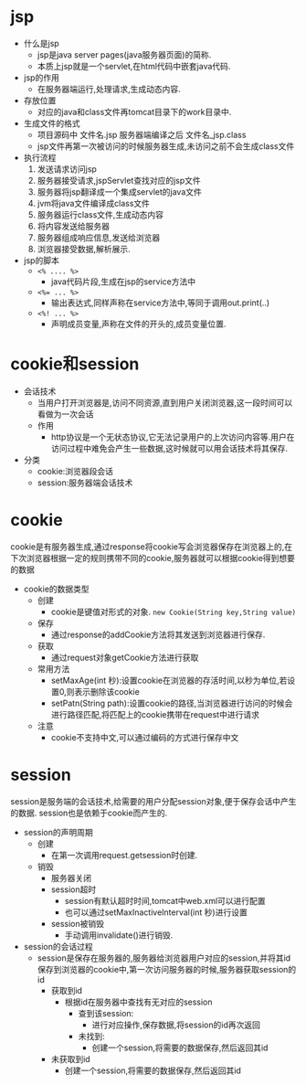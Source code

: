 # jsp #
- 什么是jsp
	- jsp是java server pages(java服务器页面)的简称.
	- 本质上jsp就是一个servlet,在html代码中嵌套java代码.
- jsp的作用
	- 在服务器端运行,处理请求,生成动态内容.
- 存放位置
	- 对应的java和class文件再tomcat目录下的work目录中.
- 生成文件的格式
	- 项目源码中 文件名.jsp  服务器端编译之后 文件名_jsp.class
	- jsp文件再第一次被访问的时候服务器生成,未访问之前不会生成class文件
- 执行流程
	1. 发送请求访问jsp
	2. 服务器接受请求,jspServlet查找对应的jsp文件
	3. 服务器将jsp翻译成一个集成servlet的java文件
	4. jvm将java文件编译成class文件
	5. 服务器运行class文件,生成动态内容
	6. 将内容发送给服务器
	7. 服务器组成响应信息,发送给浏览器
	8. 浏览器接受数据,解析展示.
- jsp的脚本
	- `<% .... %>`
		- java代码片段,生成在jsp的service方法中
	- `<%= ... %>`
		- 输出表达式,同样声称在service方法中,等同于调用out.print(..)
	- `<%! ... %>`
		- 声明成员变量,声称在文件的开头的,成员变量位置.


# cookie和session #
- 会话技术
	- 当用户打开浏览器是,访问不同资源,直到用户关闭浏览器,这一段时间可以看做为一次会话
	- 作用
		- http协议是一个无状态协议,它无法记录用户的上次访问内容等.用户在访问过程中难免会产生一些数据,这时候就可以用会话技术将其保存.
- 分类
	- cookie:浏览器段会话
	- session:服务器端会话技术

# cookie #
cookie是有服务器生成,通过response将cookie写会浏览器保存在浏览器上的,在下次浏览器根据一定的规则携带不同的cookie,服务器就可以根据cookie得到想要的数据
- cookie的数据类型
	- 创建
		- cookie是键值对形式的对象.  ` new Cookie(String key,String value) `
	- 保存
		- 通过response的addCookie方法将其发送到浏览器进行保存.
	- 获取
		- 通过request对象getCookie方法进行获取
	- 常用方法
		- setMaxAge(int 秒):设置cookie在浏览器的存活时间,以秒为单位,若设置0,则表示删除该cookie
		- setPatn(String path):设置cookie的路径,当浏览器进行访问的时候会进行路径匹配,将匹配上的cookie携带在request中进行请求
	- 注意
		- cookie不支持中文,可以通过编码的方式进行保存中文

# session #
session是服务端的会话技术,给需要的用户分配session对象,便于保存会话中产生的数据.
session也是依赖于cookie而产生的.

- session的声明周期
	- 创建
		- 在第一次调用request.getsession时创建.
	- 销毁
		- 服务器关闭
		- session超时
			- session有默认超时时间,tomcat中web.xml可以进行配置
			- 也可以通过setMaxInactiveInterval(int 秒)进行设置
		- session被销毁
			- 手动调用invalidate()进行销毁.
- session的会话过程
	- session是保存在服务器的,服务器给浏览器用户对应的session,并将其id保存到浏览器的cookie中,第一次访问服务器的时候,服务器获取session的id
		- 获取到id
			- 根据id在服务器中查找有无对应的session
				- 查到该session:
					- 进行对应操作,保存数据,将session的id再次返回
				- 未找到:
					- 创建一个session,将需要的数据保存,然后返回其id
		- 未获取到id
			- 创建一个session,将需要的数据保存,然后返回其id